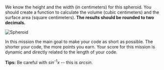 We know the height and the width (in centimeters) for this spheroid.
You should create a function to calculate the volume (cubic centimeters) and
the surface area (square centimeters).
**The results should be rounded to two decimals.**

![Spheroid](spheroid.svg)

In this mission the main goal to make your code as short as possible.
The shorter your code, the more points you earn.
Your score for this mission is dynamic and directly related to the length of your code.

**Tips:** Be careful with _sin_<sup>-1</sup>_x_ -- this is _arcsin_.
